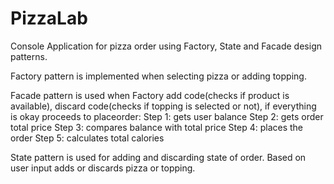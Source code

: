 # PizzaLab
 Console Application for pizza order using Factory, State and Facade design patterns.
 
 Factory pattern is implemented when selecting pizza or adding topping.
 
 Facade pattern is used when Factory add code(checks if product is available), 
 discard code(checks if topping is selected or not), if everything is okay proceeds to placeorder:
 Step 1: gets user balance
 Step 2: gets order total price
 Step 3: compares balance with total price
 Step 4: places the order
 Step 5: calculates total calories
 
 State pattern is used for adding and discarding state of order.
 Based on user input adds or discards pizza or topping.
